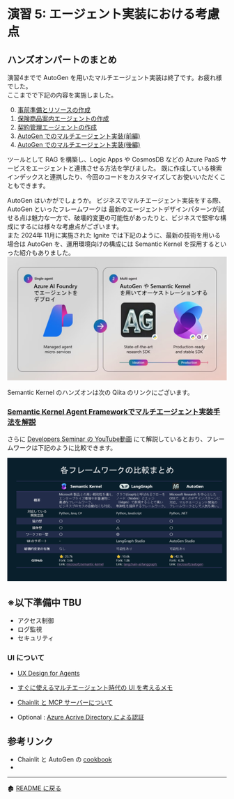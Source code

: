 # 演習 5: エージェント実装における考慮点

## ハンズオンパートのまとめ
演習4までで AutoGen を用いたマルチエージェント実装は終了です。お疲れ様でした。\
ここまでで下記の内容を実施しました。

0. [事前準備とリソースの作成](ex0.md)
1. [保険商品案内エージェントの作成](ex1.md)
2. [契約管理エージェントの作成](ex2.md)
3. [AutoGen でのマルチエージェント実装(前編)](ex3.md)
4. [AutoGen でのマルチエージェント実装(後編)](ex4.md)

ツールとして RAG を構築し、Logic Apps や CosmosDB などの Azure PaaS サービスをエージェントと連携させる方法を学びました。
既に作成している検索インデックスと連携したり、今回のコードをカスタマイズしてお使いいただくこともできます。

AutoGen はいかがでしょうか。
ビジネスでマルチエージェント実装をする際、AutoGen といったフレームワークは 最新のエージェントデザインパターンが試せる点は魅力な一方で、破壊的変更の可能性があったりと、ビジネスで堅牢な構成にするには様々な考慮点がございます。\
また 2024年 11月に実施された Ignite では下記のように、最新の技術を用いる場合は AutoGen を、運用環境向けの構成には Semantic Kernel を採用するといった紹介もありました。
![alt text](../images/image51.png)

Semantic Kernel のハンズオンは次の Qiita のリンクにございます。
### [Semantic Kernel Agent Frameworkでマルチエージェント実装手法を解説](https://qiita.com/matayuuu/items/56de2b699bb5b38aac5f)


さらに [Developers Seminar の YouTube動画](https://youtu.be/vaBspzSug1A) にて解説しているとおり、フレームワークは下記のように比較できます。

![alt text](../images/image52.png)


※以下準備中 TBU
---

- アクセス制御
- ログ監視
- セキュリティ

### UI について
- [UX Design for Agents](https://microsoft.design/articles/ux-design-for-agents/)
- [すぐに使えるマルチエージェント時代の UI を考えるメモ](https://qiita.com/nohanaga/items/b346870131e82832eb1f)
- [Chainlit と MCP サーバーについて](https://docs.chainlit.io/advanced-features/mcp)

 - Optional : [Azure Acrive Directory による認証](https://docs.chainlit.io/authentication/oauth#azure-active-directory)

## 参考リンク
- Chainlit と AutoGen の [cookbook](https://github.com/Chainlit/cookbook/tree/main/pyautogen)
- 
<hr>

🏚️ [README に戻る](../README.md)